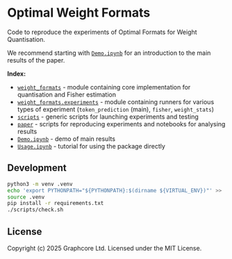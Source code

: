 # Optimal Weight Formats

Code to reproduce the experiments of Optimal Formats for Weight Quantisation.

We recommend starting with [`Demo.ipynb`](Demo.ipynb) for an introduction to the main results of the paper.

**Index:**

 - [`weight_formats`](weight_formats) - module containing core implementation for quantisation and Fisher estimation
 - [`weight_formats.experiments`](weight_formats/experiments) - module containing runners for various types of experiment (`token_prediction` (main), `fisher`, `weight_stats`)
 - [`scripts`](scripts) - generic scripts for launching experiments and testing
 - [`paper`](paper) - scripts for reproducing experiments and notebooks for analysing results
 - [`Demo.ipynb`](Demo.ipynb) - demo of main results
 - [`Usage.ipynb`](Usage.ipynb) - tutorial for using the package directly


## Development

```sh
python3 -m venv .venv
echo 'export PYTHONPATH="${PYTHONPATH}:$(dirname ${VIRTUAL_ENV})"' >> .venv/bin/activate
source .venv
pip install -r requirements.txt
./scripts/check.sh
```


## License

Copyright (c) 2025 Graphcore Ltd. Licensed under the MIT License.
